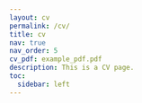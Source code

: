 ```yaml
---
layout: cv
permalink: /cv/
title: cv
nav: true
nav_order: 5
cv_pdf: example_pdf.pdf
description: This is a CV page.
toc:
  sidebar: left
---
```

